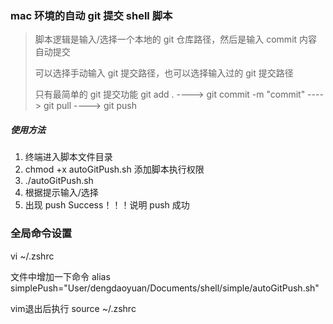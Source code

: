 ### mac 环境的自动 git 提交 shell 脚本

> 脚本逻辑是输入/选择一个本地的 git 仓库路径，然后是输入 commit 内容自动提交
>
> 可以选择手动输入 git 提交路径，也可以选择输入过的 git 提交路径
>
> 只有最简单的 git 提交功能 git add . ----> git commit -m "commit" ----> git pull ----> git push

##### 使用方法

1. 终端进入脚本文件目录
2. chmod +x autoGitPush.sh 添加脚本执行权限
3. ./autoGitPush.sh
4. 根据提示输入/选择
5. 出现 push Success！！！说明 push 成功

### 全局命令设置 
vi ~/.zshrc

文件中增加一下命令
alias simplePush="User/dengdaoyuan/Documents/shell/simple/autoGitPush.sh"

vim退出后执行
source ~/.zshrc